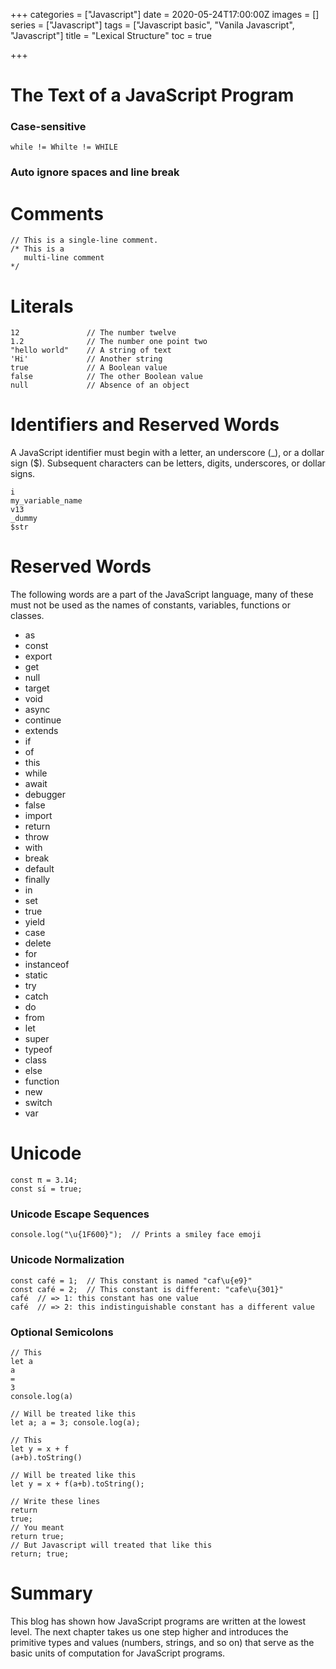 +++
categories = ["Javascript"]
date = 2020-05-24T17:00:00Z
images = []
series = ["Javascript"]
tags = ["Javascript basic", "Vanila Javascript", "Javascript"]
title = "Lexical Structure"
toc = true

+++
# The Text of a JavaScript Program

### Case-sensitive

    while != Whilte != WHILE

### Auto ignore spaces and line break

# Comments

    // This is a single-line comment.
    /* This is a
       multi-line comment
    */

# Literals

    12               // The number twelve
    1.2              // The number one point two
    "hello world"    // A string of text
    'Hi'             // Another string
    true             // A Boolean value
    false            // The other Boolean value
    null             // Absence of an object

# Identifiers and Reserved Words

A JavaScript identifier must begin with a letter, an underscore (_), or a dollar sign ($). Subsequent characters can be letters, digits, underscores, or dollar signs.

    i
    my_variable_name
    v13
    _dummy
    $str

# Reserved Words

The following words are a part of the JavaScript language, many of these must not be used as the names of constants, variables, functions or classes.

* as
* const
* export
* get
* null
* target
* void
* async
* continue
* extends
* if
* of
* this
* while
* await
* debugger
* false
* import
* return
* throw
* with
* break
* default
* finally
* in
* set
* true
* yield
* case
* delete
* for
* instanceof
* static
* try
* catch
* do
* from
* let
* super
* typeof
* class
* else
* function
* new
* switch
* var

# Unicode

    const π = 3.14;
    const sí = true;

### Unicode Escape Sequences

    console.log("\u{1F600}");  // Prints a smiley face emoji

### Unicode Normalization

    const café = 1;  // This constant is named "caf\u{e9}"
    const café = 2;  // This constant is different: "cafe\u{301}"
    café  // => 1: this constant has one value
    café  // => 2: this indistinguishable constant has a different value

### Optional Semicolons

    // This
    let a
    a
    =
    3
    console.log(a)
    
    // Will be treated like this
    let a; a = 3; console.log(a);

    // This
    let y = x + f
    (a+b).toString()
    
    // Will be treated like this
    let y = x + f(a+b).toString();

    // Write these lines
    return
    true;
    // You meant
    return true;
    // But Javascript will treated that like this
    return; true;

# Summary

This blog has shown how JavaScript programs are written at the lowest level. The next chapter takes us one step higher and introduces the primitive types and values (numbers, strings, and so on) that serve as the basic units of computation for JavaScript programs.